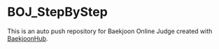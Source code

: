 # BOJ_StepByStep
This is an auto push repository for Baekjoon Online Judge created with [BaekjoonHub](https://github.com/BaekjoonHub/BaekjoonHub).
